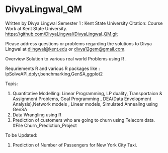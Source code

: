 # DivyaLingwal_QM
Written by Divya Lingwal
Semester 1 : Kent State University
Citation:
Course Work at Kent State University.
https://github.com/DivyaLingwal/DivyaLingwal_QM.git

Please address questions or problems regarding the solutions to Divya Lingwal at dlingwal@kent.edu or divya12gem@gmail.com.

Overview
Solution to various real world Problems using R .

Requriements
R and various R packages like : lpSolveAPI,dplyr,benchmarking,GenSA,ggplot2

Topis:
1. Quantitative Modelling: Linear Programming, LP duality, Transportaion & Assignment Problems, Goal Programming , DEA(Data Envelopment Analysis),Network models , Linear models, Simulated Annealing using GenSA 
2. Data Wrangling using R
3. Prediction of customers who are going to churn using Telecom data. #File Churn_Prediction_Project

To be Updated:
1. Prediction of Number of Passengers for New York City Taxi.


